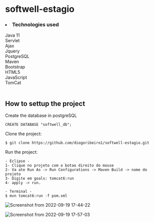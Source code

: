 # softwell-estagio 

<h3><li>Technologies used</li></h3>
    Java 11<br>
    Servlet<br>
    Ajax<br>
    Jquery<br>
    PostgreSQL<br>
    Maven<br>
    Bootstrap<br>
    HTML5<br>
    JavaScript<br>
    TomCat<br>
    <br>
    
<h2> How to settup the project </h2>
 
Create the database in postgreSQL

    CREATE DATABASE "softwell_db";

Clone the project:

    $ git clone https://github.com/diogoribeiro1/softwell-estagio.git
    
Run the project:

    - Eclipse - 
    1- Clique no projeto com o botao direito do mouse 
    2- Va ate Run As -> Run Configurations -> Maven Build -> nome do projeto 
    3- Digite em goals: tomcat6:run
    4- apply -> run.
    
    - Terminal -
    $ mvn tomcat6:run -f pom.xml
    
![Screenshot from 2022-09-19 17-44-22](https://user-images.githubusercontent.com/89152312/191114238-0fcd4fda-11b3-4a0c-8f35-e3659408780b.png)

![Screenshot from 2022-09-19 17-57-03](https://user-images.githubusercontent.com/89152312/191115120-1eb1fb20-f632-4db2-ad0c-207ad395db92.png)
